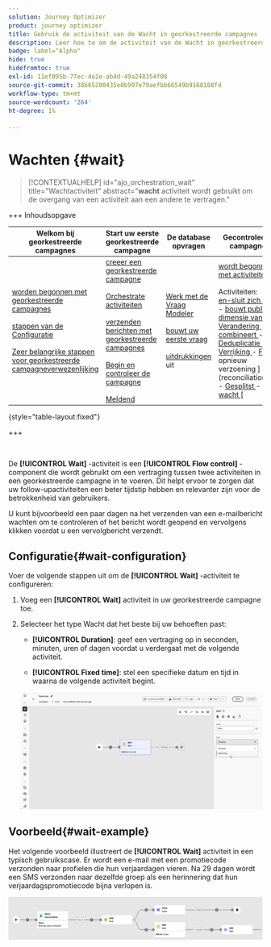 ```yaml
---
solution: Journey Optimizer
product: journey optimizer
title: Gebruik de activiteit van de Wacht in georkestreerde campagnes
description: Leer hoe te om de activiteit van de Wacht in georkestreerde campagnes te gebruiken
badge: label="Alpha"
hide: true
hidefromtoc: true
exl-id: 11ef095b-77ec-4e2e-ab4d-49a248354f08
source-git-commit: 38b65200435e0b997e79aefbb66549b9168188fd
workflow-type: tm+mt
source-wordcount: '264'
ht-degree: 1%

---
```


# Wachten {#wait}

>[!CONTEXTUALHELP]
>id="ajo_orchestration_wait"
>title="Wachtactiviteit"
>abstract="**wacht** activiteit wordt gebruikt om de overgang van een activiteit aan een andere te vertragen."

+++ Inhoudsopgave

| Welkom bij georkestreerde campagnes | Start uw eerste georkestreerde campagne | De database opvragen | Gecontroleerde campagnes |
|---|---|---|---|
| [ worden begonnen met georkestreerde campagnes ](../gs-orchestrated-campaigns.md)<br/><br/>[ stappen van de Configuratie ](../configuration-steps.md)<br/><br/>[ Zeer belangrijke stappen voor georkestreerde campagneverwezenlijking ](../gs-campaign-creation.md) | [ creeer een georkestreerde campagne ](../create-orchestrated-campaign.md)<br/><br/>[ Orchestrate activiteiten ](../orchestrate-activities.md)<br/><br/>[ verzenden berichten met georkestreerde campagnes ](../send-messages.md)<br/><br/>[ Begin en controleer de campagne ](../start-monitor-campaigns.md)<br/><br/>[ Meldend ](../reporting-campaigns.md) | [ Werk met de Vraag Modeler ](../orchestrated-rule-builder.md)<br/><br/>[ bouwt uw eerste vraag ](../build-query.md)<br/><br/>[ uitdrukkingen ](../edit-expressions.md) uit | [ wordt begonnen met activiteiten ](about-activities.md)<br/><br/> Activiteiten:<br/>[ en-sluit zich aan ](and-join.md) - [ bouwt publiek ](build-audience.md) - [ dimensie van de Verandering ](change-dimension.md) - [ combineert ](combine.md) - [ Deduplicatie ](deduplication.md) - [ Verrijking ](enrichment.md) - [ Fork ](fork.md) opnieuw verzoening ](reconciliation.md) - [ Gesplitst ](split.md) - [ wacht ](wait.md)[ |

{style="table-layout:fixed"}

+++

<br/>

De **[!UICONTROL Wait]** -activiteit is een **[!UICONTROL Flow control]** -component die wordt gebruikt om een vertraging tussen twee activiteiten in een georkestreerde campagne in te voeren. Dit helpt ervoor te zorgen dat uw follow-upactiviteiten een beter tijdstip hebben en relevanter zijn voor de betrokkenheid van gebruikers.

U kunt bijvoorbeeld een paar dagen na het verzenden van een e-mailbericht wachten om te controleren of het bericht wordt geopend en vervolgens klikken voordat u een vervolgbericht verzendt.

## Configuratie{#wait-configuration}

Voer de volgende stappen uit om de **[!UICONTROL Wait]** -activiteit te configureren:

1. Voeg een **[!UICONTROL Wait]** activiteit in uw georkestreerde campagne toe.

1. Selecteer het type Wacht dat het beste bij uw behoeften past:

   * **[!UICONTROL Duration]**: geef een vertraging op in seconden, minuten, uren of dagen voordat u verdergaat met de volgende activiteit.

   * **[!UICONTROL Fixed time]**: stel een specifieke datum en tijd in waarna de volgende activiteit begint.

   ![](../assets/wait_activity.png)

## Voorbeeld{#wait-example}

Het volgende voorbeeld illustreert de **[!UICONTROL Wait]** activiteit in een typisch gebruikscase.  Er wordt een e-mail met een promotiecode verzonden naar profielen die hun verjaardagen vieren. Na 29 dagen wordt een SMS verzonden naar dezelfde groep als een herinnering dat hun verjaardagspromotiecode bijna verlopen is.

![](../assets/wait-example.png)
